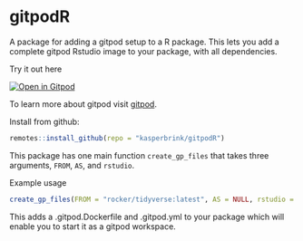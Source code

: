 # gitpodR
A package for adding a gitpod setup to a R package. This lets you add a complete
gitpod Rstudio image to your package, with all dependencies.

Try it out here

[![Open in Gitpod](https://gitpod.io/button/open-in-gitpod.svg)](https://gitpod.io/#https://github.com/kasperbrink/gitpodR)

To learn more about gitpod visit [gitpod](https://www.gitpod.io). 

Install from github:

```r
remotes::install_github(repo = "kasperbrink/gitpodR")
```

This package has one main function `create_gp_files` that takes three arguments,
`FROM`, `AS`, and `rstudio`.

Example usage
```r
create_gp_files(FROM = "rocker/tidyverse:latest", AS = NULL, rstudio = TRUE)
```

This adds a .gitpod.Dockerfile and .gitpod.yml to your package
which will enable you to start it as a gitpod workspace.